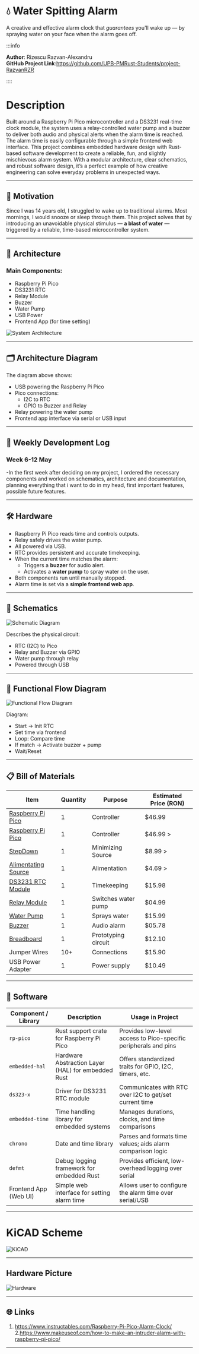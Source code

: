 # 💧 Water Spitting Alarm

A creative and effective alarm clock that *guarantees* you'll wake up — by spraying water on your face when the alarm goes off.

:::info

**Author**: Rizescu Razvan-Alexandru\
**GitHub Project Link**:https://github.com/UPB-PMRust-Students/project-RazvanRZR

::::

# Description

Built around a Raspberry Pi Pico microcontroller and a DS3231 real-time clock module, the system uses a relay-controlled water pump and a buzzer to deliver both audio and physical alerts when the alarm time is reached. The alarm time is easily configurable through a simple frontend web interface. This project combines embedded hardware design with Rust-based software development to create a reliable, fun, and slightly mischievous alarm system. With a modular architecture, clear schematics, and robust software design, it’s a perfect example of how creative engineering can solve everyday problems in unexpected ways.

---


## 🎯 Motivation

Since I was 14 years old, I struggled to wake up to traditional alarms. Most mornings, I would snooze or sleep through them. This project solves that by introducing an unavoidable physical stimulus — **a blast of water** — triggered by a reliable, time-based microcontroller system.

---

## 🧱 Architecture

### Main Components:
- Raspberry Pi Pico
- DS3231 RTC
- Relay Module
- Buzzer
- Water Pump
- USB Power
- Frontend App (for time setting)

![System Architecture](./SystemArchitecture.svg)

---

## 🗂 Architecture Diagram

The diagram above shows:
- USB powering the Raspberry Pi Pico
- Pico connections:
  - I2C to RTC
  - GPIO to Buzzer and Relay
- Relay powering the water pump
- Frontend app interface via serial or USB input

---


## 📆 Weekly Development Log

### Week 6-12 May

-In the first week after deciding on my project, I ordered the necessary components and worked on schematics, architecture and documentation, planning everything that i want to do in my head, first important features, possible future features.

---

## 🛠 Hardware

- Raspberry Pi Pico reads time and controls outputs.
- Relay safely drives the water pump.
- All powered via USB.
- RTC provides persistent and accurate timekeeping.
- When the current time matches the alarm:
  - Triggers a **buzzer** for audio alert.
  - Activates a **water pump** to spray water on the user.
- Both components run until manually stopped.
- Alarm time is set via a **simple frontend web app**.

---

## 📐 Schematics

![Schematic Diagram](./SchematicDiagram.svg)

Describes the physical circuit:
- RTC (I2C) to Pico
- Relay and Buzzer via GPIO
- Water pump through relay
- Powered through USB


---

## 🔄 Functional Flow Diagram

![Functional Flow Diagram](./FunctionalFlow.svg)

Diagram:
- Start → Init RTC
- Set time via frontend
- Loop: Compare time
- If match → Activate buzzer + pump
- Wait/Reset

---

## 📋 Bill of Materials

| Item              | Quantity | Purpose                    | Estimated Price (RON) |
|-------------------|----------|----------------------------|------------------------|
| [Raspberry Pi Pico](https://www.optimusdigital.ro/ro/placi-raspberry-pi/13327-raspberry-pi-pico-2-w.html?search_query=raspberry+pi+pico&results=26) | 1        | Controller                 | $46.99                 |
| [Raspberry Pi Pico](https://www.optimusdigital.ro/ro/placi-raspberry-pi/13327-raspberry-pi-pico-2-w.html?search_query=raspberry+pi+pico&results=26) | 1        | Controller                 | $46.99           >
| [StepDown](https://www.optimusdigital.ro/ro/interfata-convertoare-de-niveluri/1380-convertor-de-niveluri-logice-bidirecional-pe-8-bii-txs0108e.html?search_query=convertor+de+niveluri&results=15)          | 1        | Minimizing Source          | $8.99            >
|[Alimentating Source](https://www.optimusdigital.ro/ro/electronica-de-putere-stabilizatoare-liniare/61-sursa-de-alimentare-pentru-breadboard.html?search_query=sursa+alimentare+breadboard&results=10)| 1        | Alimentation               | $4.69            >
|[ DS3231 RTC Module](https://www.optimusdigital.ro/ro/altele/1102-modul-cu-ceas-in-timp-real-ds3231.html?search_query=ds3231&results=6) | 1        | Timekeeping                | $15.98                 |
|[ Relay Module](https://www.optimusdigital.ro/ro/electronica-de-putere-module-cu-releu/2389-modul-releu-normal-deschis-cu-intarziere.html?search_query=releu&results=107)      | 1        | Switches water pump        | $04.99                 |
|[ Water Pump](https://www.optimusdigital.ro/ro/altele/8141-mini-pompa-de-apa-12-v.html?search_query=pompa+apa&results=7)        | 1        | Sprays water               | $15.99                 |
|[ Buzzer](https://www.optimusdigital.ro/ro/audio-buzzere/12247-buzzer-pasiv-de-33v-sau-3v.html?search_query=buzzer&results=62)            | 1        | Audio alarm                | $05.78                 |
|[ Breadboard](https://www.optimusdigital.ro/ro/prototipare-breadboard-uri/13244-breadboard-175-x-67-x-9-mm.html?search_query=breadboard&results=125)        | 1        | Prototyping circuit        | $12.10                 |
| Jumper Wires      | 10+      | Connections                | $15.90                 |
| USB Power Adapter | 1        | Power supply               | $10.49                 |

---

## 💾 Software

| **Component / Library**| **Description**                                       | **Usage in Project**                                           |
|------------------------|-------------------------------------------------------|----------------------------------------------------------------|
| `rp-pico`              | Rust support crate for Raspberry Pi Pico              | Provides low-level access to Pico-specific peripherals and pins|
| `embedded-hal`         | Hardware Abstraction Layer (HAL) for embedded Rust    | Offers standardized traits for GPIO, I2C, timers, etc.         |
| `ds323-x`              | Driver for DS3231 RTC module                          | Communicates with RTC over I2C to get/set current time         | 
| `embedded-time`        | Time handling library for embedded systems            | Manages durations, clocks, and time comparisons                |
| `chrono`               | Date and time library                                 | Parses and formats time values; aids alarm comparison logic    |
| `defmt`                |Debug logging framework for embedded Rust              | Provides efficient, low-overhead logging over serial           |
| Frontend App (Web UI)  | Simple web interface for setting alarm time           | Allows user to configure the alarm time over serial/USB        |

---

# KiCAD Scheme

![KiCAD](./kicad.svg)


---


## Hardware Picture

![Hardware](./harrrd.webp)


---

## 🌐 Links

1. https://www.instructables.com/Raspberry-Pi-Pico-Alarm-Clock/
2.https://www.makeuseof.com/how-to-make-an-intruder-alarm-with-raspberry-pi-pico/

---
